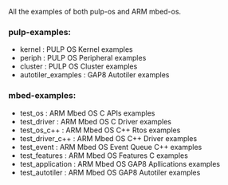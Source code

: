 All the examples of both pulp-os and ARM mbed-os.

### pulp-examples:
 - kernel               : PULP OS Kernel examples
 - periph               : PULP OS Peripheral examples
 - cluster              : PULP OS Cluster examples
 - autotiler_examples   : GAP8 Autotiler examples

### mbed-examples:
 - test_os              : ARM Mbed OS C APIs examples
 - test_driver          : ARM Mbed OS C Driver examples
 - test_os_c++          : ARM Mbed OS C++ Rtos examples
 - test_driver_c++      : ARM Mbed OS C++ Driver examples
 - test_event           : ARM Mbed OS Event Queue C++ examples
 - test_features        : ARM Mbed OS Features C examples
 - test_application     : ARM Mbed OS GAP8 Apllications examples
 - test_autotiler       : ARM Mbed OS GAP8 Autotiler examples
